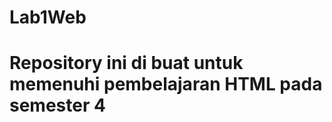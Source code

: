 # Lab1Web
<h1> Repository ini di buat untuk memenuhi pembelajaran HTML pada semester 4 
  <br>
  <br>
 
